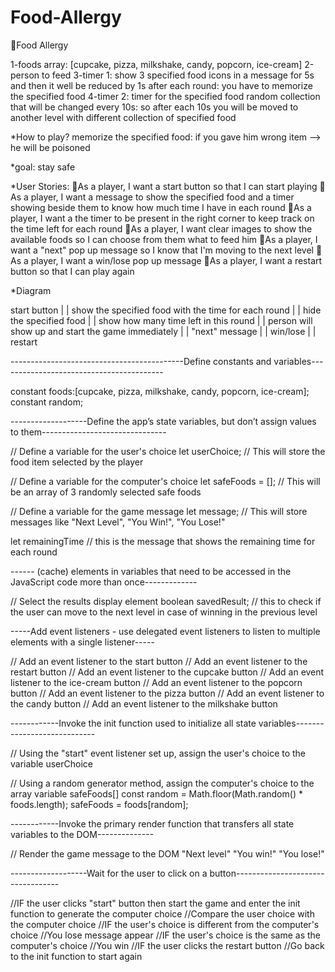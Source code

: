 # Food-Allergy

🌟Food Allergy 

1-foods array: [cupcake, pizza, milkshake, candy, popcorn, ice-cream]
2-person to feed
3-timer 1: show 3 specified food icons in a message for 5s and then it well be reduced by 1s after each round: you have to memorize the specified food
4-timer 2: timer for the specified food random collection that will be changed every 10s: so after each 10s you will be moved to another level with different collection of specified food

*How to play?
memorize the specified food: if you gave him wrong item --> he will be poisoned

*goal: stay safe

*User Stories:
🐞As a player, I want a start button so that I can start playing
🐞As a player, I want a message to show the specified food and a timer showing beside them to know how much time I have in each round
🐞As a player, I want a the timer to be present in the right corner to keep track on the time left for each round
🐞As a player, I want clear images to show the available foods so I can choose from them what to feed him
🐞As a player, I want a "next" pop up message so I know that I'm moving to the next level
🐞As a player, I want a win/lose pop up message
🐞As a player, I want a restart button so that I can play again


*Diagram

start button
|
|
show the specified food with the time for each round
|
|
hide the specified food 
|
|
show how many time left in this round
|
|
person will show up and start the game immediately
|
|
"next" message
|
|
win/lose
|
|
restart

-------------------------------------------Define constants and variables-----------------------------------------

constant foods:[cupcake, pizza, milkshake, candy, popcorn, ice-cream];
constant random;

-------------------Define the app’s state variables, but don’t assign values to them-------------------------------


// Define a variable for the user's choice
let userChoice; // This will store the food item selected by the player

// Define a variable for the computer's choice 
let safeFoods = []; // This will be an array of 3 randomly selected safe foods

// Define a variable for the game message
let message; // This will store messages like "Next Level", "You Win!", "You Lose!"

let remainingTime // this is the message that shows the remaining time for each round

------ (cache) elements in variables that need to be accessed in the JavaScript code more than once-------------


// Select the results display element
boolean savedResult; // this to check if the user can move to the next level in case of winning in the previous level


-----Add event listeners - use delegated event listeners to listen to multiple elements with a single listener-----

// Add an event listener to the start button
// Add an event listener to the restart button
// Add an event listener to the cupcake button
// Add an event listener to the ice-cream button
// Add an event listener to the popcorn button
// Add an event listener to the pizza button
// Add an event listener to the candy button
// Add an event listener to the milkshake button

------------Invoke the init function used to initialize all state variables----------------------------


// Using the "start" event listener set up, assign the user's choice to the variable userChoice

// Using a random generator method, assign the computer's choice to the array variable safeFoods[]
const random = Math.floor(Math.random() * foods.length);
safeFoods = foods[random];


------------Invoke the primary render function that transfers all state variables to the DOM--------------

// Render the game message to the DOM
"Next level"
"You win!"
"You lose!"

-------------------Wait for the user to click on a button----------------------------------


//IF the user clicks "start" button then start the game and enter the init function to generate the computer choice 
//Compare the user choice with the computer choice
//IF the user's choice is different from the computer's choice
       //You lose message appear
//IF the user's choice is the same as the computer's choice
       //You win 
//IF the user clicks the restart button 
       //Go back to the init function to start again


